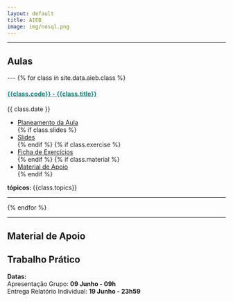```yaml
---
layout: default
title: AIEB
image: img/nosql.png
---
```



<!--<h3 style="text-align:center;">Sistemas de Aprendizagem e Extração de Conhecimento</h3>-->

---
<h2> <i class="fa fa-file-o"></i> Aulas </h2>
---
{% for class in site.data.aieb.class %}

<h4> <span style="color: #048A81; text-decoration: underline;">{{class.code}} - {{class.title}}</span></h4>
<i class="fa fa-calendar"></i> {{ class.date }} 
<ul>
    <li> <a href="{{ class.plan }}" target='_blank'> Planeamento da Aula </a></li>
    {% if class.slides %} 
        <li> <a href="{{ class.slides }}" target='_blank'> Slides </a> </li>
    {% endif %}
    {% if class.exercise %} 
        <li> <a href="{{ class.exercise }}" target='_blank'> Ficha de Exercícios </a> </li>
    {% endif %}
    {% if class.material %} 
        <li> <a href="{{ class.material }}" target='_blank'> Material de Apoio </a> </li>
    {% endif %}
</ul>  
<strong> tópicos: </strong> {{class.topics}} 

---
{% endfor %}

---
<h2> Material de Apoio </h2>
<h2> <i class="fa fa-hand-paper-o"></i> Trabalho Prático</h2>
<p> <i class="fa fa-calendar"></i> <strong> Datas: </strong> <br>
Apresentação Grupo: <strong> 09 Junho - 09h </strong> <br>
Entrega Relatório Individual: <strong> 19 Junho - 23h59 </strong> <br>